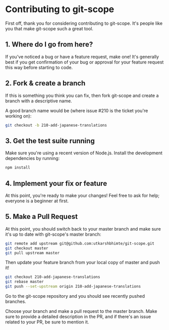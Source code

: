 # Contributing to git-scope

First off, thank you for considering contributing to git-scope. It's people like you that make git-scope such a great tool.

## 1. Where do I go from here?

If you've noticed a bug or have a feature request, make one! It's generally best if you get confirmation of your bug or approval for your feature request this way before starting to code.

## 2. Fork & create a branch

If this is something you think you can fix, then fork git-scope and create a branch with a descriptive name.

A good branch name would be (where issue #210 is the ticket you're working on):

```bash
git checkout -b 210-add-japanese-translations
```

## 3. Get the test suite running

Make sure you're using a recent version of Node.js. Install the development dependencies by running:

```bash
npm install
```

## 4. Implement your fix or feature

At this point, you're ready to make your changes! Feel free to ask for help; everyone is a beginner at first.

## 5. Make a Pull Request

At this point, you should switch back to your master branch and make sure it's up to date with git-scope's master branch:

```bash
git remote add upstream git@github.com:utkarshbhimte/git-scope.git
git checkout master
git pull upstream master
```

Then update your feature branch from your local copy of master and push it!

```bash
git checkout 210-add-japanese-translations
git rebase master
git push --set-upstream origin 210-add-japanese-translations
```

Go to the git-scope repository and you should see recently pushed branches.

Choose your branch and make a pull request to the master branch. Make sure to provide a detailed description in the PR, and if there's an issue related to your PR, be sure to mention it.
